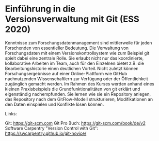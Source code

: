 
# Einführung in die Versionsverwaltung mit Git (ESS 2020)

Kenntnisse zum Forschungsdatenmanagement sind mittlerweile für jeden Forschenden von essentieller Bedeutung. Die Verwaltung von Forschungsdaten mit einem Versionskontrollsystem wie zum Beispiel git spielt dabei eine zentrale Rolle. Sie erlaubt nicht nur das koordinierte, kollaborative Arbeiten im Team, auch für den Einzelnen bietet z.B. die Bearbeitungshistorie einen deutlichen Vorteil. Nicht zuletzt können Forschungsergebnisse auf einer Online-Plattform wie GitHub nachnutzenden Wissenschaftlern zur Verfügung oder der Öffentlichkeit zugänglich gemacht werden. Im Rahmen des Kurses werden anhand eines kleinen Praxisbeispiels die Grundfunktionalitäten von git erklärt und eigenständig nachempfunden. Sie lernen wie sie ein Repository anlegen, das Repository nach dem GitFlow-Modell strukturieren, Modifikationen an den Daten einspielen und Konflikte lösen können.

Links:

Git: https://git-scm.com
Git Pro Buch: https://git-scm.com/book/de/v2
Software Carpentry "Version Control with Git": https://swcarpentry.github.io/git-novice/
